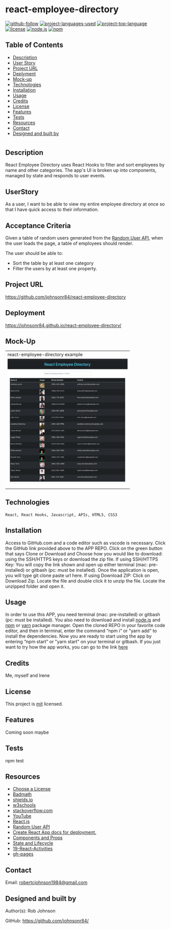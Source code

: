 # react-employee-directory

  [![github-follow](https://img.shields.io/github/followers/johnsonr84?label=Follow&logoColor=lightgrey&style=social)](https://github.com/johnsonr84)
  [![project-languages-used](https://img.shields.io/github/languages/count/johnsonr84/readme-generator?color=orange)](https://github.com/johnsonr84/react-employee-directory)
  [![project-top-language](https://img.shields.io/github/languages/top/johnsonr84/readme-generator?color=yellow)](https://github.com/johnsonr84/react-employee-directory)
  [![license](https://img.shields.io/badge/license-mit-brightgreen.svg)](https://choosealicense.com/licenses/mit/)
  [![node.js](https://img.shields.io/node/v/c?color=brightgreen)](https://nodejs.org/en/)
  [![npm](https://img.shields.io/npm/v/npm?color=blue&logo=npm)](https://www.npmjs.com/package/inquirer)

  ## Table of Contents 
  * [Description](#Description)
  * [User Story](#UserStory)
  * [Project URL](#Project-URL)
  * [Deplyment](#Deployment)
  * [Mock-up](#Mock-up)
  * [Technologies](#Technologies)
  * [Installation](#Installation)
  * [Usage](#Usage)
  * [Credits](#Credits)
  * [License](#License)
  * [Features](#Features)
  * [Tests](#Tests)
  * [Resources](#Resources)
  * [Contact](#Contact)
  * [Designed and built by](#Designed-and-built-by)
  #
  
  ## Description 
  React Employee Directory uses React Hooks to filter and sort employees by name and other categories.
  The app's UI is broken up into components, managed by state and responds to user events. 

  ## UserStory 
  
  As a user, I want to be able to view my entire employee directory at once 
  so that I have quick access to their information.
  
  ## Acceptance Criteria
  Given a table of random users generated from the [Random User API](https://randomuser.me/), 
  when the user loads the page, a table of employees should render.

  The user should be able to:
  * Sort the table by at least one category
  * Filter the users by at least one property.
  
  ## Project URL
  https://github.com/johnsonr84/react-employee-directory

  ## Deployment
  https://johnsonr84.github.io/react-employee-directory/

  ## Mock-Up
  <table>
    <tr>
      <td>react-employee-directory example</td>
    </tr>
    <tr>
      <td><img src="src/img/emp-dir.png" height=400 alt="screenshot of react-employee-directory"></td>
    </tr>
  </table>

  ## Technologies 
  ```
  React, React Hooks, Javascript, APIs, HTML5, CSS3 
  ```

  ## Installation 
   Access to GitHub.com and a code editor such as vscode is necessary. Click the GitHub link provided above to the APP REPO. Click on the green button that says Clone or Download and Choose how you would like to download: using the SSH/HTTPS keys or download the zip file. If using SSH/HTTPS Key: You will copy the link shown and open up either terminal (mac: pre-installed) or gitbash (pc: must be installed). Once the application is open, you will type git clone paste url here. If using Download ZIP: Click on Download Zip. Locate the file and double click it to unzip the file. Locate the unzipped folder and open it. 

  ## Usage 
  In order to use this APP, you need terminal (mac: pre-installed) or gitbash (pc: must be installed). You also need to download and install [node.js](https://nodejs.org/en/) and [npm](www.npmjs.com) or [yarn](https://yarnpkg.com/) package manager. Open the cloned REPO in your favorite code editor, and then in terminal, enter the command “npm i“ or “yarn add”  to install the dependencies.  Now you are ready to start using the app by entering “npm start” or "yarn start" on your terminal or gitbash. If you just want to try how the app works, you can go to the link [here](https://github.com/johnsonr84/react-employee-directory)

  ## Credits 
  Me, myself and Irene 

  ## License 
  This project is [mit](https://choosealicense.com/licenses/mit/) licensed.

  ## Features
  Coming soon maybe 

  ## Tests
  npm test 

  ## Resources
  * [Choose a License](https://choosealicense.com/)
  * [Badmath](https://img.shields.io/github/languages/top/nielsenjared/badmath)
  * [shields.io](https://shields.io/)
  * [w3schools](https://www.w3schools.com/)
  * [stackoverflow.com](https://stackoverflow.com/)
  * [YouTube](https://www.youtube.com/)
  * [React.js](https://reactjs.org/)
  * [Random User API](https://randomuser.me/)
  * [Create React App docs for deployment.](https://create-react-app.dev/docs/deployment/#github-pages)
  * [Components and Props](https://reactjs.org/docs/components-and-props.html#es6-classes)
  * [State and Lifecycle](https://reactjs.org/docs/state-and-lifecycle.html)
  * [19-React-Activities](19-React-Activities)
  * [gh-pages](https://www.npmjs.com/package/gh-pages)


  ## Contact
  Email: robertcjohnson1984@gmail.com 

  ## Designed and built by
  Author(s): Rob Johnson  

  GitHub: https://github.com/johnsonr84/ 
